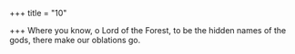 +++
title = "10"

+++
Where you know, o Lord of the Forest, to be the hidden names of the gods, there make our oblations go.